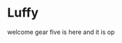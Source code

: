 # Luffy
welcome
gear five is here and it is op 
 
 
    
  
       
                         
                         
                                     
                                                        
                               
                                  
                   
           
     
 
